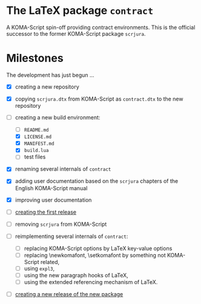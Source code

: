 # The LaTeX package `contract`

A KOMA-Script spin-off providing contract environments. 
This is the official successor to the former KOMA-Script package `scrjura`.

# Milestones

The development has just begun …

- [x] creating a new repository
- [x] copying `scrjura.dtx` from KOMA-Script as `contract.dtx` to the new
      repository
- [ ] creating a new build environment:
  - [ ] `README.md`
  - [x] `LICENSE.md`
  - [x] `MANIFEST.md`
  - [x] `build.lua`
  - [ ] test files
- [x] renaming several internals of `contract`
- [x] adding user documentation based on the `scrjura` chapters of the English
      KOMA-Script manual
- [x] improving user documentation
- [ ] [creating the first
      release](https://github.com/komascript/latex-contract/milestone/1)
- [ ] removing `scrjura` from KOMA-Script
- [ ] reimplementing several internals of `contract`:
  - [ ] replacing KOMA-Script options by LaTeX key-value options
  - [ ] replacing \newkomafont, \setkomafont by something not KOMA-Script
        related,
  - [ ] using `expl3`, 
  - [ ] using the new paragraph hooks of LaTeX,
  - [ ] using the extended referencing mechanism of LaTeX.
- [ ] [creating a new release of the new
      package](https://github.com/komascript/latex-contract/milestone/2)

